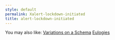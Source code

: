 ```yaml
---
style: default
permalink: Xalert-lockdown-initiated
title: alert-lockdown-initiated
---
```

You may also like:
[Variations on a Schema](http://scp-wiki.net/variations-on-a-schema)
[Eulogies](http://scp-wiki.net/eulogies)